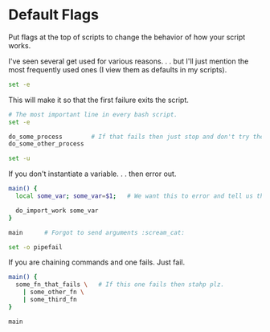 # Default Flags

Put flags at the top of scripts to change the behavior of how your script works.

I've seen several get used for various reasons. . . but I'll just mention the most frequently used ones (I view them as defaults in my scripts).

```bash
set -e
```

This will make it so that the first failure exits the script.

```bash
# The most important line in every bash script.
set -e

do_some_process        # If that fails then just stop and don't try the next one!
do_some_other_process
```

```bash
set -u
```

If you don't instantiate a variable. . . then error out.

```bash
main() {
  local some_var; some_var=$1;   # We want this to error and tell us that its not bound properly.

  do_import_work some_var
}

main      # Forgot to send arguments :scream_cat:
```

```bash
set -o pipefail
```

If you are chaining commands and one fails. Just fail.

```bash
main() {
  some_fn_that_fails \   # If this one fails then stahp plz.
    | some_other_fn \
    | some_third_fn
}

main
```

